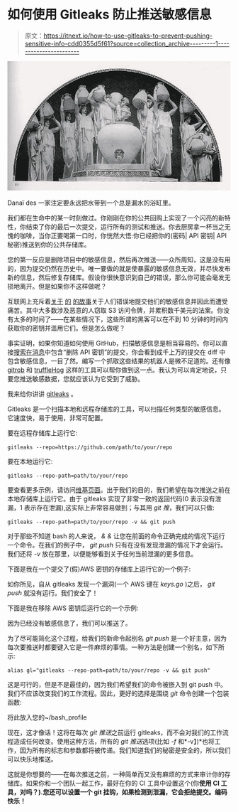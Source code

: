 # 如何使用 Gitleaks 防止推送敏感信息

> 原文：<https://itnext.io/how-to-use-gitleaks-to-prevent-pushing-sensitive-info-cdd0355d5f61?source=collection_archive---------1----------------------->

![](img/9ab95e70c241407552723581c8c948d7.png)

Danaï des 一家注定要永远把水带到一个总是漏水的浴缸里。

我们都在生命中的某一时刻做过。你刚刚在你的公共回购上实现了一个闪亮的新特性，你结束了你的最后一次提交，运行所有的测试和推送。你去厨房拿一杯当之无愧的咖啡，当你正要喝第一口时，你恍然大悟:你已经把你的(密码| API 密钥| API 秘密)推送到你的公共存储库。

您的第一反应是删除项目中的敏感信息，然后再次推送——众所周知，这是没有用的，因为提交仍然在历史中。唯一要做的就是使暴露的敏感信息无效，并尽快发布新的信息，然后修复存储库。假设你很快意识到自己的错误，那么你可能会毫发无损地离开。但是如果你不这样做呢？

互联网上充斥着[关于](https://www.theregister.co.uk/2015/01/06/dev_blunder_shows_github_crawling_with_keyslurping_bots/) [的](https://medium.com/@nagguru/exposing-your-aws-access-keys-on-github-can-be-extremely-costly-a-personal-experience-960be7aad039) [的故事](https://medium.com/@selvaganesh93/what-happens-if-you-accidentally-commit-your-aws-access-token-to-public-github-be50d378b4c7)关于人们错误地提交他们的敏感信息并因此而遭受痛苦。其中大多数涉及恶意的人窃取 S3 访问令牌，并累积数千美元的法案。你没有太多的时间了——在某些情况下，这些所谓的黑客可以在不到 10 分钟的时间内获取你的密钥并滥用它们。但是怎么做呢？

事实证明，如果你知道如何使用 GitHub，扫描敏感信息是相当容易的。你可以直接[搜索在消息](https://github.com/search?q=remove+api+key&type=Commits)中包含“删除 API 密钥”的提交，你会看到成千上万的提交在 diff 中包含敏感信息，一目了然。编写一个抓取这些结果的机器人是微不足道的。还有像 [gitrob](https://github.com/michenriksen/gitrob) 和 [truffleHog](https://github.com/dxa4481/truffleHog) 这样的工具可以帮你做到这一点。我认为可以肯定地说，只要您推送敏感数据，您就应该认为它受到了威胁。

我来给你讲讲 [gitleaks](https://github.com/zricethezav/gitleaks) 。

Gitleaks 是一个扫描本地和远程存储库的工具，可以扫描任何类型的敏感信息。它速度快，易于使用，非常可配置。

要在远程存储库上运行它:

```
gitleaks --repo=https://github.com/path/to/your/repo
```

要在本地运行它:

```
gitleaks --repo-path=path/to/your/repo
```

要查看更多示例，请访问[维基页面](https://github.com/zricethezav/gitleaks/wiki)。出于我们的目的，我们希望在每次推送之前在本地存储库上运行它。由于 gitleaks 实现了非常一致的返回代码(0 表示没有泄漏，1 表示存在泄漏),这实际上非常容易做到；与其用 *git 推*，我们可以只做:

```
gitleaks --repo-path=path/to/your/repo -v && git push
```

对于那些不知道 bash 的人来说， *& &* 让您在前面的命令正确完成的情况下运行一个命令。在我们的例子中， *git push* 只有在没有发现泄漏的情况下才会运行。我们还将 *-v* 放在那里，以便能够看到关于任何当前泄漏的更多信息。

下面是我在一个提交了(假)AWS 密钥的存储库上运行它的一个例子:

如你所见，自从 gitleaks 发现一个漏洞(一个 AWS 键在 *keys.go* )之后， *git push* 就没有运行。我们安全了！

下面是我在移除 AWS 密钥后运行它的一个示例:

因为已经没有敏感信息了，我们可以推送了。

为了尽可能简化这个过程，给我们的新命令起别名 *git push* 是一个好主意，因为每次要推送时都要键入它是一件麻烦的事情。一种方法是创建一个别名，如下所示:

```
alias gl="gitleaks --repo-path=path/to/your/repo -v && git push"
```

这是可行的，但是不是最佳的，因为我们希望我们的命令被嵌入到 git push 中。我们不应该改变我们的工作流程。因此，更好的选择是围绕 *git* 命令创建一个包装函数:

将此放入您的~/bash_profile

现在，这才像话！这将在每次 *git 推送*之前运行 gitleaks，而不会对我们的工作流程造成任何改变。使用这种方法，所有的 *git 推送*选项(比如 *-f* 和*-v】)*也将工作，因为所有的标志和参数都将被传递。我们知道我们的秘密是安全的，所以我们可以快乐地推送。

这就是你想要的——在每次推送之前，一种简单而又没有麻烦的方式来审计你的存储库。如果你和一个团队一起工作，最好在你的 CI 工具中设置这个(你**使用 CI 工具，对吗？).您还可以设置一个 git 挂钩，如果检测到泄漏，它会拒绝提交。编码快乐！**